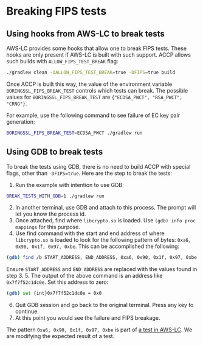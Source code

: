 # Breaking FIPS tests

## Using hooks from AWS-LC to break tests
AWS-LC provides some hooks that allow one to break FIPS tests. These hooks are only present if AWS-LC is
built with such support. ACCP allows such builds with `ALLOW_FIPS_TEST_BREAK` flag:
```bash
./gradlew clean -DALLOW_FIPS_TEST_BREAK=true -DFIPS=true build
```

Once ACCP is built this way, the value of the environment variable `BORINGSSL_FIPS_BREAK_TEST` controls
which tests can break. The possible values for `BORINGSSL_FIPS_BREAK_TEST`
are `{"ECDSA_PWCT", "RSA_PWCT", "CRNG"}`.

For example, use the following command to see failure of EC key pair generation:
```bash
BORINGSSL_FIPS_BREAK_TEST=ECDSA_PWCT ./gradlew run
```

## Using GDB to break tests

To break the tests using GDB, there is no need to build ACCP with special flags,
other than `-DFIPS=true`. Here are the step to break the tests:
1. Run the example with intention to use GDB:
```bash
BREAK_TESTS_WITH_GDB=1 ./gradlew run
```
2. In another terminal, use GDB and attach to this process. The prompt will let you know the process id.
3. Once attached, find where `libcrypto.so` is loaded. Use `(gdb) info proc mappings` for this purpose.
4. Use find command with the start and end address of where `libcrypto.so` is loaded to look for the following pattern of bytes: `0xa6, 0x90, 0x1f, 0x97, 0xbe`. This can be accomplished the following:
```bash
(gdb) find /b START_ADDRESS, END_ADDRESS, 0xa6, 0x90, 0x1f, 0x97, 0xbe
```
Ensure `START_ADDRESS` and `END_ADDRESS` are replaced with the values found in step 3.
5. The output of the above command is an address like `0x7f7f52c1dc0e`. Set this address to zero:
```bash
(gdb) set {int}0x7f7f52c1dc0e = 0x0
```
6. Quit GDB session and go back to the original terminal. Press any key to continue.
7. At this point you would see the failure and FIPS breakage.

The pattern `0xa6, 0x90, 0x1f, 0x97, 0xbe` is part of [a test in AWS-LC](https://github.com/aws/aws-lc/blob/main/crypto/fipsmodule/self_check/self_check.c#L727-L730).
We are modifying the expected result of a test.